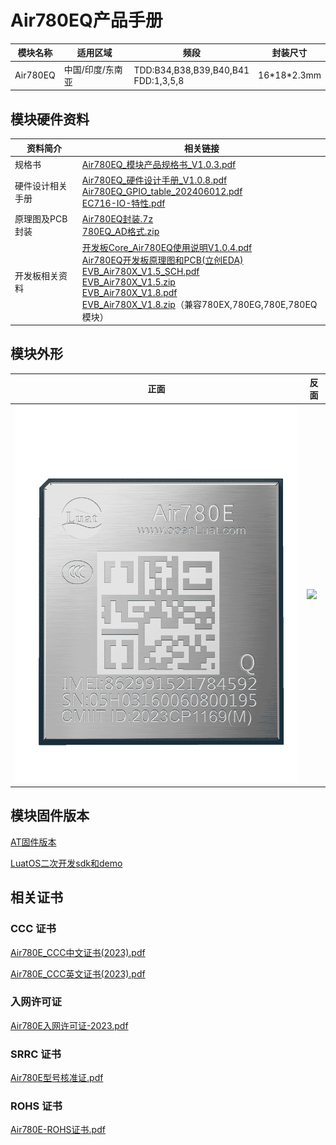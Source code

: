 # Air780EQ产品手册

| 模块名称 | 适用区域         | 频段                                      | 封装尺寸      |
| -------- | ---------------- | ----------------------------------------- | ------------- |
| Air780EQ | 中国/印度/东南亚 | TDD:B34,B38,B39,B40,B41 <br />FDD:1,3,5,8 | 16\*18\*2.3mm |

## 模块硬件资料

| 资料简介         | 相关链接                                                     |
| ---------------- | ------------------------------------------------------------ |
| 规格书           | [Air780EQ_模块产品规格书_V1.0.3.pdf](https://cdn.openluat-luatcommunity.openluat.com/attachment/20240813113700784_Air780EQ_模块产品规格书_V1.0.3.pdf) |
| 硬件设计相关手册 | [Air780EQ_硬件设计手册_V1.0.8.pdf](https://cdn.openluat-luatcommunity.openluat.com/attachment/20241022172732196_Air780EQ_硬件设计手册_V1.0.8.pdf)  <br />[Air780EQ_GPIO_table_202406012.pdf](https://cdn.openluat-luatcommunity.openluat.com/attachment/20240612095831946_Air780EL&780ETGG&780ETG&700EL&700EY&700EC_GPIO_table_202406012.pdf)<br />[EC716-IO-特性.pdf](https://cdn.openluat-luatcommunity.openluat.com/attachment/20240508154944217_EC716-IO-特性.pdf) |
| 原理图及PCB封装  | [Air780EQ封装.7z](https://cdn.openluat-luatcommunity.openluat.com/attachment/20231201161306641_Air780ET&L封装.7z)<br />[780EQ_AD格式.zip](https://cdn.openluat-luatcommunity.openluat.com/attachment/20231205101545667_780ET&L_AD格式.zip) |
| 开发板相关资料   | [开发板Core_Air780EQ使用说明V1.0.4.pdf](https://cdn.openluat-luatcommunity.openluat.com/attachment/20230627145255005_开发板Core_Air780E使用说明V1.0.4.pdf)<br />[Air780EQ开发板原理图和PCB(立创EDA)](https://oshwhub.com/luat/evb_air780x_v1-6 "780X开发板原理图和PCB(立创EDA)")<br />[EVB_Air780X_V1.5_SCH.pdf](https://cdn.openluat-luatcommunity.openluat.com/attachment/20230705082334351_EVB_Air780X_V1.5_SCH.pdf)<br />[EVB_Air780X_V1.5.zip](https://cdn.openluat-luatcommunity.openluat.com/attachment/20230705082416943_EVB_Air780X_V1.5.zip)<br />[EVB_Air780X_V1.8.pdf](https://cdn.openluat-luatcommunity.openluat.com/attachment/20231222160117780_EVB_Air780X_V1.8.pdf)<br />[EVB_Air780X_V1.8.zip](https://cdn.openluat-luatcommunity.openluat.com/attachment/20230329163731051_EVB_Air780X_V1.8.zip)（兼容780EX,780EG,780E,780EQ模块） |

## 模块外形

| 正面                   | 反面                          |
| ---------------------- | ----------------------------- |
| ![](./image/780EQ.png) | ![](./image/780E系列反面.png) |

## 模块固件版本

[AT固件版本](https://docs.openluat.com/air780eq/at/firmware/)

[LuatOS二次开发sdk和demo](https://docs.openluat.com/air780eq/luatos/firmware/) 

## 相关证书
### CCC 证书
[Air780E_CCC中文证书(2023).pdf](https://cdn.openluat-luatcommunity.openluat.com/attachment/20230601135402627_Air780E_CCC中文证书(2023).pdf)

[Air780E_CCC英文证书(2023).pdf](https://cdn.openluat-luatcommunity.openluat.com/attachment/20230601135417547_Air780E_CCC英文证书(2023).pdf)

### 入网许可证

[Air780E入网许可证-2023.pdf](https://cdn.openluat-luatcommunity.openluat.com/attachment/20231222165428617_Air780E入网许可证-2023.pdf)

### SRRC 证书
[Air780E型号核准证.pdf](https://cdn.openluat-luatcommunity.openluat.com/attachment/20230221104159741_Air780E型号核准证.pdf)

### ROHS 证书
[Air780E-ROHS证书.pdf](https://cdn.openluat-luatcommunity.openluat.com/attachment/20230313092434185_Air780E-ROHS证书.pdf)
